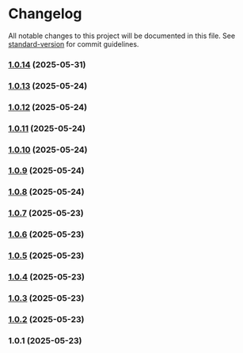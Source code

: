 # Changelog

All notable changes to this project will be documented in this file. See [standard-version](https://github.com/conventional-changelog/standard-version) for commit guidelines.

### [1.0.14](https://github.com/erhanfirat/nest-my-commerce/compare/v1.0.13...v1.0.14) (2025-05-31)

### [1.0.13](https://github.com/erhanfirat/nest-my-commerce/compare/v1.0.12...v1.0.13) (2025-05-24)

### [1.0.12](https://github.com/erhanfirat/nest-my-commerce/compare/v1.0.11...v1.0.12) (2025-05-24)

### [1.0.11](https://github.com/erhanfirat/nest-my-commerce/compare/v1.0.10...v1.0.11) (2025-05-24)

### [1.0.10](https://github.com/erhanfirat/nest-my-commerce/compare/v1.0.9...v1.0.10) (2025-05-24)

### [1.0.9](https://github.com/erhanfirat/nest-my-commerce/compare/v1.0.8...v1.0.9) (2025-05-24)

### [1.0.8](https://github.com/erhanfirat/nest-my-commerce/compare/v1.0.7...v1.0.8) (2025-05-24)

### [1.0.7](https://github.com/erhanfirat/nest-my-commerce/compare/v1.0.6...v1.0.7) (2025-05-23)

### [1.0.6](https://github.com/erhanfirat/nest-my-commerce/compare/v1.0.5...v1.0.6) (2025-05-23)

### [1.0.5](https://github.com/erhanfirat/nest-my-commerce/compare/v1.0.4...v1.0.5) (2025-05-23)

### [1.0.4](https://github.com/erhanfirat/nest-my-commerce/compare/v1.0.3...v1.0.4) (2025-05-23)

### [1.0.3](https://github.com/erhanfirat/nest-my-commerce/compare/v1.0.2...v1.0.3) (2025-05-23)

### [1.0.2](https://github.com/erhanfirat/nest-my-commerce/compare/v1.0.1...v1.0.2) (2025-05-23)

### 1.0.1 (2025-05-23)
